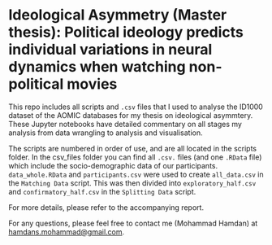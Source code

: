 # Ideological Asymmetry (Master thesis): Political ideology predicts individual variations in neural dynamics when watching non-political movies
This repo includes all scripts and `.csv` files that I used to analyse the ID1000 dataset of the AOMIC databases for my thesis on ideological asymmtery. These Jupyter notebooks have detailed commentary on all stages my analysis from data wrangling to analysis and visualisation.

The scripts are numbered in order of use, and are all located in the scripts folder.
In the csv_files folder you can find all `.csv.` files (and one `.RData` file) which include the socio-demographic data of our participants. `data_whole.RData` and `participants.csv` were used to create `all_data.csv` in the `Matching Data` script. This was then divided into `exploratory_half.csv` and `confirmatory_half.csv` in the `Splitting Data` script.

For more details, please refer to the accompanying report.

For any questions, please feel free to contact me (Mohammad Hamdan) at hamdans.mohammad@gmail.com.

